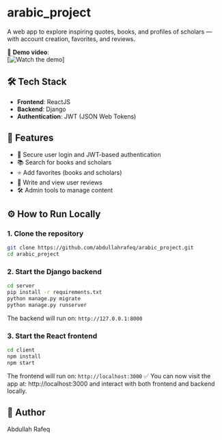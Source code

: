 # arabic_project
A web app to explore inspiring quotes, books, and profiles of scholars — with account creation, favorites, and reviews.

🎥 **Demo video**: <br />
[![Watch the demo](https://github.com/user-attachments/assets/0870b515-279b-472c-9e97-aa63a7c1fe96)] 

## 🛠 Tech Stack
- **Frontend**: ReactJS
- **Backend**: Django
- **Authentication**: JWT (JSON Web Tokens)

## 🚀 Features
- 🔐 Secure user login and JWT-based authentication
- 📚 Search for books and scholars
- ⭐ Add favorites (books and scholars)
- 📝 Write and view user reviews
- 🛠 Admin tools to manage content

## ⚙️ How to Run Locally
### 1. Clone the repository

```bash
git clone https://github.com/abdullahrafeq/arabic_project.git
cd arabic_project
```

### 2. Start the Django backend
```bash
cd server
pip install -r requirements.txt
python manage.py migrate
python manage.py runserver
```
The backend will run on: ```http://127.0.0.1:8000```

### 3. Start the React frontend
```bash
cd client
npm install
npm start
```
The frontend will run on: ```http://localhost:3000```
✅ You can now visit the app at: http://localhost:3000 and interact with both frontend and backend locally.

## 👤 Author
Abdullah Rafeq
